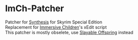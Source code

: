 # ImCh-Patcher

Patcher for  [Synthesis](https://github.com/Mutagen-Modding/Synthesis) for Skyrim Special Edition\
Replacement for [Immersive Children](https://www.nexusmods.com/skyrimspecialedition/mods/15001)'s xEdit script\
This patcher is mostly obselete, use [Slayable Offspring](https://www.nexusmods.com/skyrimspecialedition/mods/46826) instead
